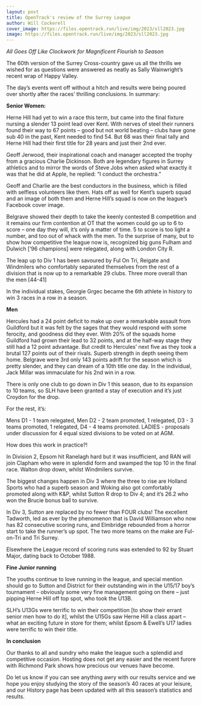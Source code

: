 ```yaml
---
layout: post
title: OpenTrack's review of the Surrey League
author: Will Cockerell
cover_image: https://files.opentrack.run/live/img/2023/sll2023.jpg
image: https://files.opentrack.run/live/img/2023/sll2023.jpg
---
```


*All Goes Off Like Clockwork for Magnificent Flourish to Season*

The 60th version of the Surrey Cross-country gave us all the thrills we wished for as questions were answered as neatly as Sally Wainwright’s recent wrap of Happy Valley.

The day’s events went off without a hitch and results were being poured over shortly after the races’ thrilling conclusions.  In summary:

**Senior Women:**

Herne Hill had yet to win a race this term, but came into the final fixture nursing a slender 13 point lead over Kent.  With nerves of steel their runners found their way to 67 points – good but not world beating – clubs have gone sub 40 in the past, Kent needed to find 54.  But 68 was their final tally and Herne Hill had their first title for 28 years and just their 2nd ever.  

Geoff Jerwood, their inspirational coach and manager accepted the trophy from a gracious Charlie Dickinson.  Both are legendary figures in Surrey athletics and to mirror the words of Steve Jobs when asked what exactly it was that he did at Apple, he replied:  “I conduct the orchestra.”

Geoff and Charlie are the best conductors in the business, which is filled with selfless volunteers like them.  Hats off as well for Kent’s superb squad and an image of both them and Herne Hill’s squad is now on the league’s Facebook cover image.

Belgrave showed their depth to take the keenly contested B competition and it remains our firm contention at OT that the women could go up to 6 to score – one day they will, it’s only a matter of time.  5 to score is too light a number, and too out of whack with the men.  To the surprise of many, but to show how competitive the league now is, recognized big guns Fulham and Dulwich [’96 champions] were relegated, along with London City R.

The leap up to Div 1 has been savoured by Ful On Tri, Reigate and Windmilers who comfortably separated themselves from the rest of a division that is now up to a remarkable 29 clubs.  Three more overall than the men [44-41]

In the individual stakes, Georgie Grgec became the 6th athlete in history to win 3 races in a row in a season.

**Men**

Hercules had a 24 point deficit to make up over a remarkable assault from Guildford but it was felt by the sages that they would respond with some ferocity, and goodness did they ever.  With 20% of the squads home Guildford had grown their lead to 32 points, and at the half-way stage they still had a 12 point advantage.  But credit to Hercules’ next five as they took a brutal 127 points out of their rivals.  Superb strength in depth seeing them home.  Belgrave were 3rd only 143 points adrift for the season which is pretty slender, and they can dream of a 10th title one day.  In the individual, Jack Millar was immaculate for his 2nd win in a row.

There is only one club to go down in Div 1 this season, due to its expansion to 10 teams, so SLH have been granted a stay of execution and it’s just Croydon for the drop.

For the rest, it’s:

Mens D1 - 1 team relegated, Men D2 - 2 team promoted, 1 relegated, D3 - 3 teams promoted, 1 relegated, D4 - 4 teams promoted. LADIES - proposals under discussion for 4 equal sized divisions to be voted on at AGM.

How does this work in practice?!

In Division 2, Epsom hit Ranelagh hard but it was insufficient, and RAN will join Clapham who were in splendid form and swamped the top 10 in the final race.  Walton drop down, whilst Windmilers survive.

The biggest changes happen in Div 3 where the three to rise are Holland Sports who had a superb season and Woking also got comfortably promoted along with K&P, whilst Sutton R drop to Div 4; and it’s 26.2 who won the Brucie bonus ball to survive.  

In Div 3, Sutton are replaced by no fewer than FOUR clubs!  The excellent Tadworth, led as ever by the phenomenon that is David Williamson who now has 82 consecutive scoring runs, and Elmbridge rebounded from a horror start to take the runner’s up spot.  The two more teams on the make are Ful-on-Tri and Tri Surrey.   

Elsewhere the League record of scoring runs was extended to 92 by Stuart Major, dating back to October 1988.

**Fine Junior running**

The youths continue to love running in the league, and special mention should go to Sutton and District for their outstanding win in the U15/17 boy’s tournament – obviously some very fine management going on there – just pipping Herne Hill off top spot, who took the U13B.

SLH’s U13Gs were terrific to win their competition [to show their errant senior men how to do it], whilst the U15Gs saw Herne Hill a class apart – what an exciting future in store for them; whilst Epsom & Ewell’s U17 ladies were terrific to win their title.

**In conclusion**

Our thanks to all and sundry who make the league such a splendid and competitive occasion.  Hosting does not get any easier and the recent furore with Richmond Park shows how precious our venues have become.

Do let us know if you can see anything awry with our results service and we hope you enjoy studying the story of the season’s 40 races at your leisure, and our History page has been updated with all this season’s statistics and results.

